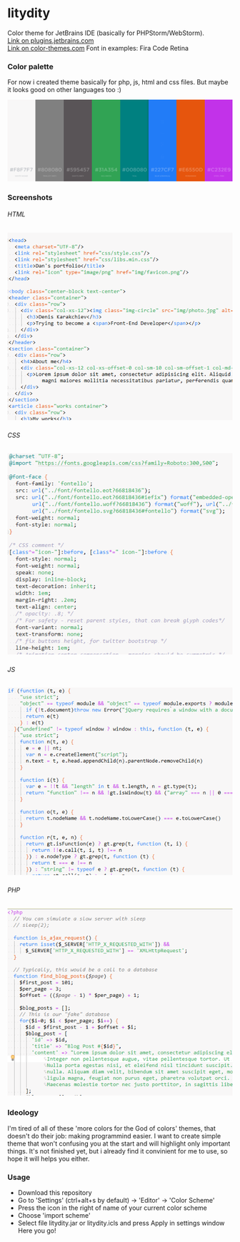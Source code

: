 # litydity
Color theme for JetBrains IDE (basically for PHPStorm/WebStorm).    
[Link on plugins.jetbrains.com](https://plugins.jetbrains.com/plugin/12117-smooth-minimal-color-scheme)     
[Link on color-themes.com](http://color-themes.com/?view=theme&id=5c8f7cc644b9d11a00b8dbf4)
Font in examples: Fira Code Retina

### Color palette

For now i created theme basically for php, js, html and css files. But maybe it looks good on other languages too :)  

![Alt text](https://github.com/DenisKarakchiev/-Smooth_Minimal-/blob/master/screenshots/Color_palette.png?raw=true)

### Screenshots

###### HTML

![Alt text](https://github.com/DenisKarakchiev/-Smooth_Minimal-/blob/master/screenshots/screen_html.png?raw=true)
-
###### CSS

![Alt text](https://github.com/DenisKarakchiev/-Smooth_Minimal-/blob/master/screenshots/screen_css.png?raw=true)
-

###### JS

![Alt text](https://github.com/DenisKarakchiev/-Smooth_Minimal-/blob/master/screenshots/screen_js.png?raw=true)
-

###### PHP

![Alt text](https://github.com/DenisKarakchiev/-Smooth_Minimal-/blob/master/screenshots/screen_php.png?raw=true)
-

### Ideology

I'm tired of all of these 'more colors for the God of colors' themes, that doesn't do their job: making programmind easier. 
I want to create simple theme that won't confusing you at the start and will highlight only important things. 
It's not finished yet, but i already find it convinient for me to use, so hope it will helps you either.

### Usage
- Download this repository    
- Go to 'Settings' (ctrl+alt+s by default) -> 'Editor' -> 'Color Scheme'  
- Press the icon in the right of name of your current color scheme    
- Choose 'import scheme'  
- Select file litydity.jar or litydity.icls and press Apply in settings window   
Here you go!    




